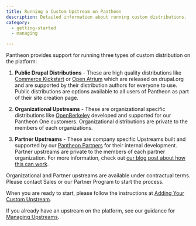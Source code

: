 ```yaml
---
title: Running a Custom Upstream on Pantheon
description: Detailed information about running custom distributions.
category:
  - getting-started
  - managing

---
```


Pantheon provides support for running three types of custom distribution on the platform:

1. **Public Drupal Distributions** - These are high quality distributions like [Commerce Kickstart](http://drupal.org/project/commerce_kickstart) or [Open Atrium](http://drupal.org/project/openatrium) which are released on drupal.org and are supported by their distribution authors for everyone to use. Public distributions are options available to all users of Pantheon as part of their site creation page.

2. **Organizational Upstreams** - These are organizational specific distributions like [OpenBerkeley](http://vcaf.berkeley.edu/initiatives/vcio-projects/open-berkeley) developed and supported for our Pantheon One customers. Organizational distributions are private to the members of each organizations.

3. **Partner Upstreams** - These are company specific Upstreams built and supported by our [Pantheon Partners](https://www.getpantheon.com/partners/program) for their internal development. Partner upstreams are private to the members of each partner organization. For more information, check out [our blog post about how this can work](https://www.getpantheon.com/blog/building-sites-common-codebases-pantheon-one-agencies).

Organizational and Partner upstreams are available under contractual terms. Please contact Sales or our Partner Program to start the process.

When you are ready to start, please follow the instructions at [Adding Your Custom Upstream](/docs/articles/organizations/adding-a-custom-upstream).  
If you already have an upstream on the platform, see our guidance for   [Managing Upstreams](/docs/articles/organizations/managing-upstreams).
